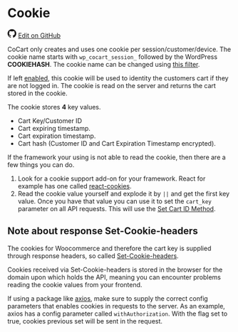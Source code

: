 # Cookie #

<img src="images/github.svg" width="20" height="20" alt="GitHub Mark Logo"> [Edit on GitHub](https://github.com/co-cart/co-cart-docs/blob/master/source/includes/cocart-v1/_cookie.md)

CoCart only creates and uses one cookie per session/customer/device. The cookie name starts with `wp_cocart_session_` followed by the WordPress **COOKIEHASH**. The cookie name can be changed using [this filter](#extending-cocart-filters-change-cart-session-cookie-name).

If left [enabled](#extending-cocart-filters-cookie-supported), this cookie will be used to identity the customers cart if they are not logged in. The cookie is read on the server and returns the cart stored in the cookie.

The cookie stores **4** key values.

* Cart Key/Customer ID
* Cart expiring timestamp.
* Cart expiration timestamp.
* Cart hash (Customer ID and Cart Expiration Timestamp encrypted).

If the framework your using is not able to read the cookie, then there are a few things you can do.

1. Look for a cookie support add-on for your framework. React for example has one called [react-cookies](https://www.npmjs.com/package/react-cookies).
2. Read the cookie value yourself and explode it by `||` and get the first key value. Once you have that value you can use it to set the `cart_key` parameter on all API requests. This will use the [Set Cart ID Method](#cart-guest-customers-set-cart-id-method).

## Note about response Set-Cookie-headers ##
The cookies for Woocommerce and therefore the cart key is supplied through response headers, so called [Set-Cookie-headers](https://developer.mozilla.org/en-US/docs/Web/HTTP/Headers/Set-Cookie).

Cookies received via Set-Cookie-headers is stored in the browser for the domain upon which holds the API, meaning you can encounter problems reading the cookie values from your frontend.

If using a package like [axios](https://github.com/axios/axios), make sure to supply the correct config parameters that enables cookies in requests to the server. As an example, axios has a config parameter called `withAuthorization`. With the flag set to true, cookies previous set will be sent in the request.

